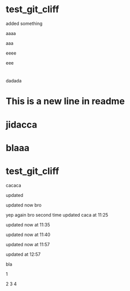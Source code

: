 # test_git_cliff

added something

aaaa

aaa

eeee

eee

#

dadada

# This is a new line in readme

# jidacca

# blaaa

# test_git_cliff

cacaca

updated

updated now bro

yep again bro second time
updated caca at 11:25

updated now at 11:35

updated now at 11:40

updated now at 11:57

updated at 12:57

bla

1

2
3
4
